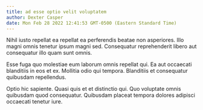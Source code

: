 ```yaml
---
title: ad esse optio velit voluptatem
author: Dexter Casper
date: Mon Feb 28 2022 12:41:53 GMT-0500 (Eastern Standard Time)
---
```

Nihil iusto repellat ea repellat ea perferendis beatae non asperiores. Illo magni omnis tenetur ipsum magni sed. Consequatur reprehenderit libero aut consequatur illo quam sunt omnis.

 Esse fuga quo molestiae eum laborum omnis repellat qui. Ea aut occaecati blanditiis in eos et ex. Mollitia odio qui tempora. Blanditiis et consequatur quibusdam repellendus.

 Optio hic sapiente. Quasi quis et et distinctio qui. Quo voluptate omnis quibusdam quod consequatur. Quibusdam placeat tempora dolores adipisci occaecati tenetur iure.
